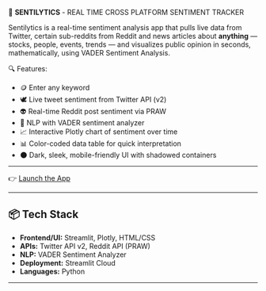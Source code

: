 🧠 **SENTILYTICS** - REAL TIME CROSS PLATFORM SENTIMENT TRACKER

Sentilytics is a real-time sentiment analysis app that pulls live data from Twitter, certain sub-reddits from Reddit and news articles about 
**anything** — stocks, people, events, trends — and visualizes public opinion in seconds, mathematically, using VADER Sentiment Analysis.


🔍 Features:

- 🪙 Enter any keyword
- 🕊️ Live tweet sentiment from Twitter API (v2)
- 👽 Real-time Reddit post sentiment via PRAW
- 🧠 NLP with VADER sentiment analyzer
- 📈 Interactive Plotly chart of sentiment over time
- 📊 Color-coded data table for quick interpretation
- 🌑 Dark, sleek, mobile-friendly UI with shadowed containers

---

👉 [Launch the App](https://real-time-sentiment-scrapper.streamlit.app/)

---

## 📦 Tech Stack

- **Frontend/UI:** Streamlit, Plotly, HTML/CSS
- **APIs:** Twitter API v2, Reddit API (PRAW)
- **NLP:** VADER Sentiment Analyzer
- **Deployment:** Streamlit Cloud
- **Languages:** Python

---

